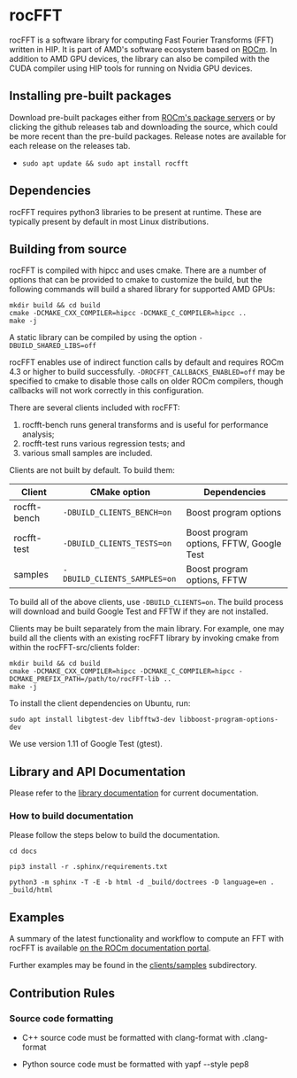 # rocFFT

rocFFT is a software library for computing Fast Fourier Transforms
(FFT) written in HIP. It is part of AMD's software ecosystem based on
[ROCm][1]. In addition to AMD GPU devices, the library can also be
compiled with the CUDA compiler using HIP tools for running on Nvidia
GPU devices.

## Installing pre-built packages

Download pre-built packages either from [ROCm's package servers][2]
or by clicking the github releases tab and downloading the source,
which could be more recent than the pre-build packages.  Release notes
are available for each release on the releases tab.

* `sudo apt update && sudo apt install rocfft`

## Dependencies

rocFFT requires python3 libraries to be present at runtime.  These are
typically present by default in most Linux distributions.

## Building from source

rocFFT is compiled with hipcc and uses cmake.  There are a number of options
that can be provided to cmake to customize the build, but the following
commands will build a shared library for supported AMD GPUs:

```
mkdir build && cd build
cmake -DCMAKE_CXX_COMPILER=hipcc -DCMAKE_C_COMPILER=hipcc .. 
make -j
```

A static library can be compiled by using the option `-DBUILD_SHARED_LIBS=off`

rocFFT enables use of indirect function calls by default and requires
ROCm 4.3 or higher to build successfully.
`-DROCFFT_CALLBACKS_ENABLED=off` may be specified to cmake to disable
those calls on older ROCm compilers, though callbacks will not work
correctly in this configuration.

There are several clients included with rocFFT:
1. rocfft-bench runs general transforms and is useful for performance analysis;
2. rocfft-test runs various regression tests; and
3. various small samples are included.

Clients are not built by default.  To build them:

| Client          | CMake option                  | Dependencies                             |
|-----------------|-------------------------------|------------------------------------------|
| rocfft-bench    | `-DBUILD_CLIENTS_BENCH=on`    | Boost program options                    |
| rocfft-test     | `-DBUILD_CLIENTS_TESTS=on`    | Boost program options, FFTW, Google Test |
| samples         | `-DBUILD_CLIENTS_SAMPLES=on`  | Boost program options, FFTW              |

To build all of the above clients, use `-DBUILD_CLIENTS=on`. The build process will 
download and build Google Test and FFTW if they are not installed.

Clients may be built separately from the main library. For example, one may build
all the clients with an existing rocFFT library by invoking cmake from within the 
rocFFT-src/clients folder: 

```
mkdir build && cd build
cmake -DCMAKE_CXX_COMPILER=hipcc -DCMAKE_C_COMPILER=hipcc -DCMAKE_PREFIX_PATH=/path/to/rocFFT-lib ..
make -j
```

To install the client dependencies on Ubuntu, run:

```
sudo apt install libgtest-dev libfftw3-dev libboost-program-options-dev
```

We use version 1.11 of Google Test (gtest).


## Library and API Documentation

Please refer to the [library documentation][4] for current documentation.

### How to build documentation

Please follow the steps below to build the documentation.

```
cd docs

pip3 install -r .sphinx/requirements.txt

python3 -m sphinx -T -E -b html -d _build/doctrees -D language=en . _build/html
```

## Examples

A summary of the latest functionality and workflow to compute an FFT with rocFFT is available [on the ROCm documentation portal][6].

Further examples may be found in the [clients/samples][5] subdirectory.

[1]: https://github.com/RadeonOpenCompute
[2]: https://rocm.docs.amd.com/en/latest/deploy/linux/install.html
[3]: https://github.com/ROCm-Developer-Tools/HIP/blob/master/INSTALL.md#hip-clang
[4]: https://rocfft.readthedocs.io/
[5]: clients/samples
[6]: https://rocm.docs.amd.com/projects/rocFFT/en/latest/

## Contribution Rules

### Source code formatting

* C++ source code must be formatted with clang-format with .clang-format

* Python source code must be formatted with yapf --style pep8
